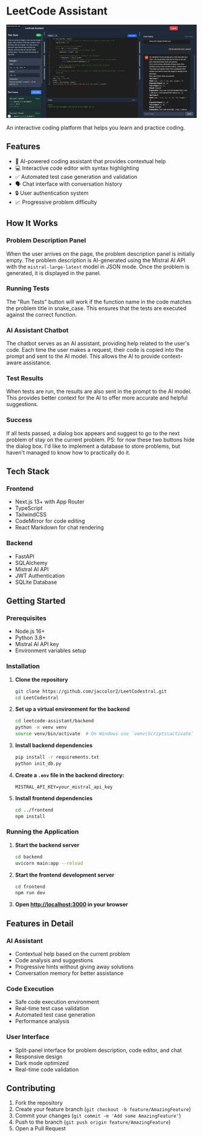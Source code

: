 ﻿# LeetCode Assistant

![Frontend Example](frontend_example.png)

An interactive coding platform that helps you learn and practice coding.

## Features

- 🤖 AI-powered coding assistant that provides contextual help
- 💻 Interactive code editor with syntax highlighting
- ✅ Automated test case generation and validation
- 🗣️ Chat interface with conversation history
- 🔒 User authentication system
- 📈 Progressive problem difficulty

## How It Works

### Problem Description Panel

When the user arrives on the page, the problem description panel is initially empty. The problem description is AI-generated using the Mistral AI API with the `mistral-large-latest` model in JSON mode. Once the problem is generated, it is displayed in the panel.

### Running Tests

The "Run Tests" button will work if the function name in the code matches the problem title in snake_case. This ensures that the tests are executed against the correct function.

### AI Assistant Chatbot

The chatbot serves as an AI assistant, providing help related to the user's code. Each time the user makes a request, their code is copied into the prompt and sent to the AI model. This allows the AI to provide context-aware assistance.

### Test Results

When tests are run, the results are also sent in the prompt to the AI model. This provides better context for the AI to offer more accurate and helpful suggestions.

### Success

If all tests passed, a dialog box appears and suggest to go to the next problem of stay on the current problem.
PS: for now these two buttons hide the dialog box. I'd like to implement a database to store problems, but haven't managed to know how to practically do it.


## Tech Stack

### Frontend

- Next.js 13+ with App Router
- TypeScript
- TailwindCSS
- CodeMirror for code editing
- React Markdown for chat rendering

### Backend

- FastAPI
- SQLAlchemy
- Mistral AI API
- JWT Authentication
- SQLite Database

## Getting Started

### Prerequisites

- Node.js 16+
- Python 3.8+
- Mistral AI API key
- Environment variables setup

### Installation

1. **Clone the repository**

    ```bash
    git clone https://github.com/jaccolor2/LeetCodestral.git
    cd LeetCodestral
    ```

2. **Set up a virtual environment for the backend**

    ```bash
    cd leetcode-assistant/backend
    python -m venv venv
    source venv/bin/activate  # On Windows use `venv\Scripts\activate`
    ```

3. **Install backend dependencies**

    ```bash
    pip install -r requirements.txt
    python init_db.py
    ```

4. **Create a `.env` file in the backend directory:**

    ```env
    MISTRAL_API_KEY=your_mistral_api_key
    ```

5. **Install frontend dependencies**

    ```bash
    cd ../frontend
    npm install
    ```

### Running the Application

1. **Start the backend server**

    ```bash
    cd backend
    uvicorn main:app --reload
    ```

2. **Start the frontend development server**

    ```bash
    cd frontend
    npm run dev
    ```

3. **Open [http://localhost:3000](http://localhost:3000) in your browser**

## Features in Detail

### AI Assistant

- Contextual help based on the current problem
- Code analysis and suggestions
- Progressive hints without giving away solutions
- Conversation memory for better assistance

### Code Execution

- Safe code execution environment
- Real-time test case validation
- Automated test case generation
- Performance analysis

### User Interface

- Split-panel interface for problem description, code editor, and chat
- Responsive design
- Dark mode optimized
- Real-time code validation

## Contributing

1. Fork the repository
2. Create your feature branch (`git checkout -b feature/AmazingFeature`)
3. Commit your changes (`git commit -m 'Add some AmazingFeature'`)
4. Push to the branch (`git push origin feature/AmazingFeature`)
5. Open a Pull Request

